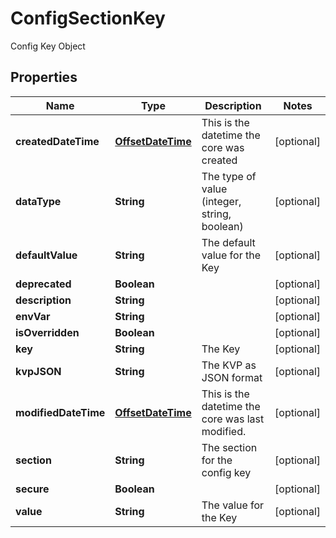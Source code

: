 

# ConfigSectionKey

Config Key Object
## Properties

Name | Type | Description | Notes
------------ | ------------- | ------------- | -------------
**createdDateTime** | [**OffsetDateTime**](OffsetDateTime.md) | This is the datetime the core was created |  [optional]
**dataType** | **String** | The type of value (integer, string, boolean) |  [optional]
**defaultValue** | **String** | The default value for the Key |  [optional]
**deprecated** | **Boolean** |  |  [optional]
**description** | **String** |  |  [optional]
**envVar** | **String** |  |  [optional]
**isOverridden** | **Boolean** |  |  [optional]
**key** | **String** | The Key |  [optional]
**kvpJSON** | **String** | The KVP as JSON format |  [optional]
**modifiedDateTime** | [**OffsetDateTime**](OffsetDateTime.md) | This is the datetime the core was last modified. |  [optional]
**section** | **String** | The section for the config key |  [optional]
**secure** | **Boolean** |  |  [optional]
**value** | **String** | The value for the Key |  [optional]



